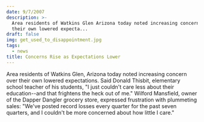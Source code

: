 ```yaml
---
date: 9/7/2007
description: >-
  Area residents of Watkins Glen Arizona today noted increasing concern over
  their own lowered expecta...
draft: false
img: get_used_to_disappointment.jpg
tags:
  - news
title: Concerns Rise as Expectations Lower
---
```


Area residents of Watkins Glen, Arizona today noted increasing concern over their own lowered expectations. Said Donald Thisbit, elementary school teacher of his students, "I just couldn't care less about their education--and that frightens the heck out of me." Wilford Mansfield, owner of the Dapper Dangler grocery store, expressed frustration with plummeting sales: "We've posted record losses every quarter for the past seven quarters, and I couldn't be more concerned about how little I care."
